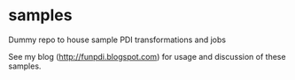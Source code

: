 samples
=======

Dummy repo to house sample PDI transformations and jobs

See my blog (http://funpdi.blogspot.com) for usage and discussion of these samples.

